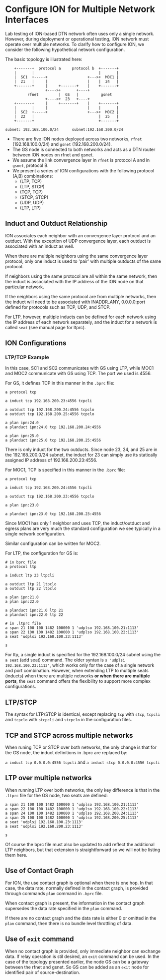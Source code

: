 # Configure ION for Multiple Network Interfaces

Lab testing of ION-based DTN network often uses only a single network. However, during deployment or operational testing, ION network must operate over multiple networks. To clarify how to configure ION, we consider the following hypothetical network configuration.

The basic topology is illustrated here:

```text
    +-------+  protocol a     protocol b  +-------+
    |       |                             |       |
    |  SC1  +-----+                  +--->+  MOC1 |
    |  21   |     |                  |    |  24   |
    +-------+     |     +-------+    |    +-------+
                  +---->+       +----+
          rfnet         |  GS   |          gsnet
                  +---->+  23   +----+
    +-------+     |     +-------+    |    +-------+
    |       |     |                  |    |       |
    |  SC2  +-----+                  +--->+  MOC2 |
    |  22   |                             |  25   |
    +-------+                             +-------+

subnet: 192.168.100.0/24      subnet:192.168.200.0/24
```

* There are five ION nodes deployed across two networks, `rfnet` (192.168.100.0/24) and `gsnet` (192.168.200.0/24).
* The GS node is connected to both networks and acts as a DTN router between ION nodes on rfnet and gsnet.
* We assume the link convergence layer in `rfnet` is protocol A and in `gsnet`, protocol B.
* We present a series of ION configurations with the following protocol (A,B) combinations:
  * (LTP, TCP)
  * (LTP, STCP)
  * (TCP, TCP)
  * (STCP, STCP)
  * (UDP, UDP)
  * (LTP, LTP)

## Induct and Outduct Relationship

ION associates each neighbor with an convergence layer protocol and an outduct. With the exception of UDP convergence layer, each outduct is associated with an induct as well.

When there are multiple neighbors using the same convergence layer protocol, only one induct is used to 'pair' with multiple outducts of the same protocol.

If neighbors using the same protocol are all within the same network, then the induct is associated with the IP address of the ION node on that particular network.

If the neighbors using the same protocol are from multiple networks, then the induct will need to be associated with INADDR_ANY, 0.0.0.0:port defined for protocols such as TCP, UDP, and STCP.

For LTP, however, multiple inducts can be defined for each network using the IP address of each network separately, and the induct for a network is called `seat` (see manual page for ltprc).

## ION Configurations

### LTP/TCP Example

In this case, SC1 and SC2 communicates with GS using LTP, while MOC1 and MOC2 communicate with GS using TCP. The port we used is 4556.

For GS, it defines TCP in this manner in the `.bprc` file:

```text
a protocol tcp

a induct tcp 192.168.200.23:4556 tcpcli

a outduct tcp 192.168.200.24:4556 tcpclo
a outduct tcp 192.168.200.25:4556 tcpclo

a plan ipn:24.0
a planduct ipn:24.0 tcp 192.168.200.24:4556

a plan ipn:25.0
a planduct ipn:25.0 tcp 192.168.200.25:4556
```

There is only induct for the two outducts. Since node 23, 24, and 25 are in the 192.168.200.0/24 subnet, the induct for 23 can simply use its statically assigned IP address of 192.168.200.23:4556.

For MOC1, TCP is specified in this manner in the `.bprc` file:

```text
a protocol tcp

a induct tcp 192.168.200.24:4556 tcpcli

a outduct tcp 192.168.200.23:4556 tcpclo

a plan ipn:23.0

a planduct ipn:23.0 tcp 192.168.200.23:4556
```

Since MOC1 has only 1 neighbor and uses TCP, the induct/outduct and egress plans are very much the standard configuration we see typically in a single network configuration.

Similar configuration can be written for MOC2.

For LTP, the configuration for GS is:

```text
# in bprc file
a protocol ltp

a induct ltp 23 ltpcli

a outduct ltp 21 ltpclo
a outduct ltp 22 ltpclo

a plan ipn:21.0 
a plan ipn:22.0

a planduct ipn:21.0 ltp 21
a planduct ipn:22.0 ltp 22

# in .ltprc file
a span 21 100 100 1482 100000 1 'udplso 192.168.100.21:1113'
a span 22 100 100 1482 100000 1 'udplso 192.168.100.22:1113'
a seat 'udplsi 192.168.100.23:1113'

s
```

For ltp, a single induct is specified for the 192.168.100.0/24 subnet using the `a seat` (add seat) command. The older syntax is `s 'udplsi 192.168.100.23:1113'`, which works only for the case of a single network and port combination. However, when extending LTP to multiple seats (inducts) when there are multiple networks __or when there are multiple ports__, the `seat` command offers the flexibility to support more complex configurations.

## LTP/STCP

The syntax for LTP/STCP is identical, except replacing `tcp` with `stcp`, `tcpcli` and `tcpclo` with `stcpcli` and `stcpclo` in the configuration files.

## TCP and STCP across multiple networks

When runing TCP or STCP over both networks, the only change is that for the GS node, the induct definitions in .bprc are replaced by:

`a induct tcp 0.0.0.0:4556 tcpcli` and `a induct stcp 0.0.0.0:4556 tcpcli`

## LTP over multiple networks

When running LTP over both networks, the only key difference is that in the `.ltprc` file for the GS node, two seats are defined:

```text
a span 21 100 100 1482 100000 1 'udplso 192.168.100.21:1113'
a span 22 100 100 1482 100000 1 'udplso 192.168.100.22:1113'
a span 24 100 100 1482 100000 1 'udplso 192.168.200.24:1113'
a span 25 100 100 1482 100000 1 'udplso 192.168.200.25:1113'
a seat 'udplsi 192.168.100.23:1113'
a seat 'udplsi 192.168.200.23:1113'

s
```

Of course the bprc file must also be updated to add reflect the additional LTP neighbors, but that extension is straightforward so we will not be listing them here.

## Use of Contact Graph

For ION, the use contact graph is optional when there is one hop. In that case, the data rate, normally defined in the contact graph, is provided through commands `plan` command in `.bprc` file.

When contact graph is present, the information in the contact graph supersedes the data rate specified in the `plan` command.

If there are no contact graph and the data rate is either 0 or omitted in the `plan` command, then there is no bundle level throttling of data.

## Use of `exit` command

When no contact graph is provided, only immediate neighbor can exchange data. If relay operation is stil desired, an `exit` command can be used. In the case of the topology presented earlier, the node GS can be a gateway between the rfnet and gsnet. So GS can be added as an `exit` node for identified pair of source-destination.
